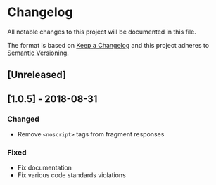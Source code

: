 Changelog
=========

All notable changes to this project will be documented in this file.

The format is based on [Keep a Changelog](http://keepachangelog.com/en/1.0.0/)
and this project adheres to [Semantic Versioning](http://semver.org/spec/v2.0.0.html).

[Unreleased]
------------

[1.0.5] - 2018-08-31
--------------------
### Changed
- Remove `<noscript>` tags from fragment responses

### Fixed
- Fix documentation
- Fix various code standards violations
